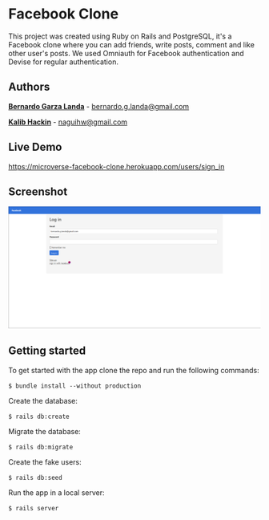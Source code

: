 # Facebook Clone

This project was created using Ruby on Rails and PostgreSQL, it's a Facebook clone where you can add friends, write posts, comment and like other user's posts. We used Omniauth for Facebook authentication and Devise for regular authentication.


## Authors
**[Bernardo Garza Landa](https://bernardogarza.me/)** - bernardo.g.landa@gmail.com


**[Kalib Hackin](naguihw@gmail.com)** - naguihw@gmail.com


## Live Demo

https://microverse-facebook-clone.herokuapp.com/users/sign_in


## Screenshot


![Facebook Clone](screenshot.png?raw=true "Facebook Clone")




## Getting started

To get started with the app clone the repo and run the following commands:

```
$ bundle install --without production
```

Create the database:

```
$ rails db:create
```

Migrate the database:

```
$ rails db:migrate
```

Create the fake users:

```
$ rails db:seed
```

Run the app in a local server:

```
$ rails server
```
